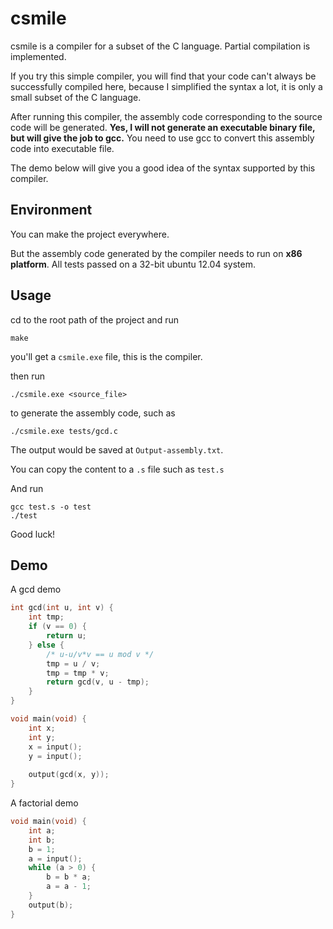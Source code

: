 # csmile

csmile is a compiler for a subset of the C language. Partial compilation is implemented.

If you try this simple compiler, you will find that your code can't always be successfully compiled here, because I simplified the syntax a lot, it is only a small subset of the C language.

After running this compiler, the assembly code corresponding to the source code will be generated. **Yes, I will not generate an executable binary file, but will give the job to gcc.** You need to use gcc to convert this assembly code into executable file. 

The demo below will give you a good idea of the syntax supported by this compiler.



## Environment

You can make the project everywhere.

But the assembly code generated by the compiler needs to run on **x86 platform**. All tests passed on a 32-bit ubuntu 12.04 system.



## Usage

cd to the root path of the project and run

```
make
```

you'll get a `csmile.exe` file, this is the compiler. 

then run

```
./csmile.exe <source_file>
```

to generate the assembly code, such as

```
./csmile.exe tests/gcd.c
```

The output would be saved at `Output-assembly.txt`.

You can copy the content to a `.s` file such as `test.s`

And run

```
gcc test.s -o test
./test
```

Good luck!



## Demo

A gcd demo

```c
int gcd(int u, int v) {
    int tmp;
    if (v == 0) {
        return u;
    } else {
        /* u-u/v*v == u mod v */
        tmp = u / v;
        tmp = tmp * v;
        return gcd(v, u - tmp);
    }
}

void main(void) {
    int x;
    int y;
    x = input();
    y = input();
    
    output(gcd(x, y));
}
```



A factorial demo

```c
void main(void) {
    int a;
    int b;
    b = 1;
    a = input();
    while (a > 0) {
        b = b * a;
        a = a - 1;
    }
    output(b);
}
```



